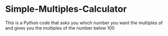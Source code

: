 # Simple-Multiples-Calculator
This is a Python code that asks you which number you want the multiples of and gives you the multiples of the number below 100
